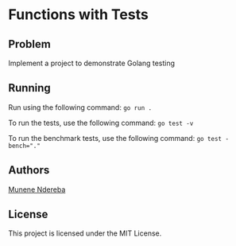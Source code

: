 # Functions with Tests

## Problem

Implement a project to demonstrate Golang testing

## Running

Run using the following command: `go run .`

To run the tests, use the following command: `go test -v`

To run the benchmark tests, use the following command: `go test -bench="."`

## Authors

[Munene Ndereba](https://github.com/munenendereba)

## License

This project is licensed under the MIT License.
